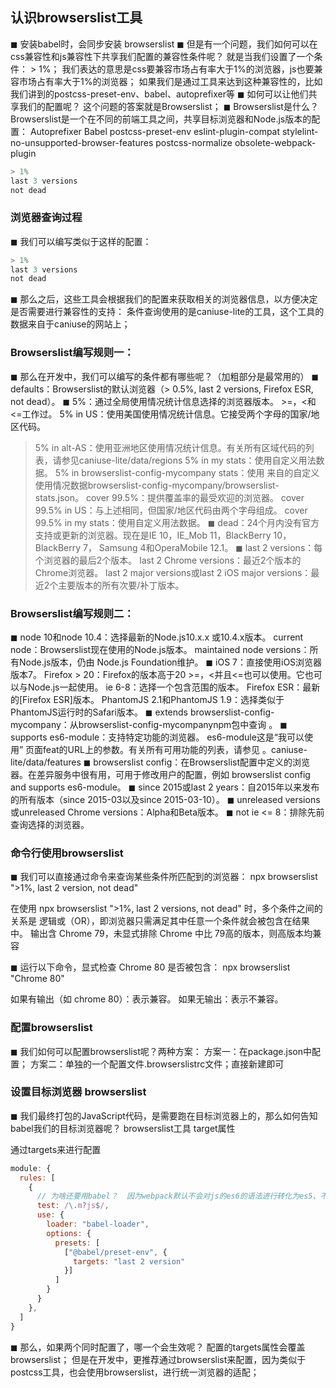 ## 认识browserslist工具

◼ 安装babel时，会同步安装 browserslist
◼ 但是有一个问题，我们如何可以在css兼容性和js兼容性下共享我们配置的兼容性条件呢？
  就是当我们设置了一个条件： > 1%；
  我们表达的意思是css要兼容市场占有率大于1%的浏览器，js也要兼容市场占有率大于1%的浏览器；
  如果我们是通过工具来达到这种兼容性的，比如我们讲到的postcss-preset-env、babel、autoprefixer等
◼ 如何可以让他们共享我们的配置呢？
  这个问题的答案就是Browserslist；
◼ Browserslist是什么？Browserslist是一个在不同的前端工具之间，共享目标浏览器和Node.js版本的配置：
  Autoprefixer
  Babel
  postcss-preset-env
  eslint-plugin-compat
  stylelint-no-unsupported-browser-features
  postcss-normalize
  obsolete-webpack-plugin

```javascript
> 1%
last 3 versions
not dead
```






### 浏览器查询过程

◼ 我们可以编写类似于这样的配置：

```javascript
> 1%
last 3 versions
not dead
```

◼ 那么之后，这些工具会根据我们的配置来获取相关的浏览器信息，以方便决定是否需要进行兼容性的支持：
  条件查询使用的是caniuse-lite的工具，这个工具的数据来自于caniuse的网站上；






### Browserslist编写规则一：
◼ 那么在开发中，我们可以编写的条件都有哪些呢？（加粗部分是最常用的）
◼ defaults：Browserslist的默认浏览器（> 0.5%, last 2 versions, Firefox ESR, not dead）。
◼ 5%：通过全局使用情况统计信息选择的浏览器版本。 >=，<和<=工作过。
  5% in US：使用美国使用情况统计信息。它接受两个字母的国家/地区代码。
  > 5% in alt-AS：使用亚洲地区使用情况统计信息。有关所有区域代码的列表，请参见caniuse-lite/data/regions
  > 5% in my stats：使用自定义用法数据。
  > 5% in browserslist-config-mycompany stats：使用 来自的自定义使用情况数据browserslist-config-mycompany/browserslist-stats.json。
  cover 99.5%：提供覆盖率的最受欢迎的浏览器。
  cover 99.5% in US：与上述相同，但国家/地区代码由两个字母组成。
  cover 99.5% in my stats：使用自定义用法数据。
◼ dead：24个月内没有官方支持或更新的浏览器。现在是IE 10，IE_Mob 11，BlackBerry 10，BlackBerry 7， Samsung 4和OperaMobile 12.1。
◼ last 2 versions：每个浏览器的最后2个版本。
  last 2 Chrome versions：最近2个版本的Chrome浏览器。
  last 2 major versions或last 2 iOS major versions：最近2个主要版本的所有次要/补丁版本。


### Browserslist编写规则二：
◼ node 10和node 10.4：选择最新的Node.js10.x.x 或10.4.x版本。
  current node：Browserslist现在使用的Node.js版本。
  maintained node versions：所有Node.js版本，仍由 Node.js Foundation维护。
◼ iOS 7：直接使用iOS浏览器版本7。
  Firefox > 20：Firefox的版本高于20 >=，<并且<=也可以使用。它也可以与Node.js一起使用。
  ie 6-8：选择一个包含范围的版本。
  Firefox ESR：最新的[Firefox ESR]版本。
  PhantomJS 2.1和PhantomJS 1.9：选择类似于PhantomJS运行时的Safari版本。
◼ extends browserslist-config-mycompany：从browserslist-config-mycompanynpm包中查询 。
◼ supports es6-module：支持特定功能的浏览器。
  es6-module这是“我可以使用” 页面feat的URL上的参数。有关所有可用功能的列表，请参见 。caniuse-lite/data/features
◼ browserslist config：在Browserslist配置中定义的浏览器。在差异服务中很有用，可用于修改用户的配置，例如 browserslist config and supports es6-module。
◼ since 2015或last 2 years：自2015年以来发布的所有版本（since 2015-03以及since 2015-03-10）。
◼ unreleased versions或unreleased Chrome versions：Alpha和Beta版本。
◼ not ie <= 8：排除先前查询选择的浏览器。






### 命令行使用browserslist
◼ 我们可以直接通过命令来查询某些条件所匹配到的浏览器：
  npx browserslist ">1%, last 2 version, not dead"

  在使用 npx browserslist ">1%, last 2 versions, not dead" 时，多个条件之间的关系是 逻辑或（OR），即浏览器只需满足其中任意一个条件就会被包含在结果中。
  输出含 Chrome 79，未显式排除 Chrome 中比 79高的版本，则高版本均兼容

◼ 运行以下命令，显式检查 Chrome 80 是否被包含：
  npx browserslist "Chrome 80"

  如果有输出（如 chrome 80）：表示兼容。
  如果无输出：表示不兼容。






### 配置browserslist
◼ 我们如何可以配置browserslist呢？两种方案：
  方案一：在package.json中配置；
  方案二：单独的一个配置文件.browserslistrc文件；直接新建即可






### 设置目标浏览器 browserslist
◼ 我们最终打包的JavaScript代码，是需要跑在目标浏览器上的，那么如何告知babel我们的目标浏览器呢？
  browserslist工具
  target属性

  通过targets来进行配置
  ```javascript
  module: {
    rules: [
      {
        // 为啥还要用babel？  因为webpack默认不会对js的es6的语法进行转化为es5、不会转化TypeScript，为此我们需要babel来完成这一转化，故使用babel-loader
        test: /\.m?js$/,
        use: {
          loader: "babel-loader",
          options: {
            presets: [
              ["@babel/preset-env", {
                targets: "last 2 version"
              }]
            ]
          }
        }
      },
    ]
  }
  ```

◼ 那么，如果两个同时配置了，哪一个会生效呢？
  配置的targets属性会覆盖browserslist；
  但是在开发中，更推荐通过browserslist来配置，因为类似于postcss工具，也会使用browserslist，进行统一浏览器的适配；